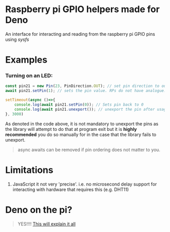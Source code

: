 # Raspberry pi GPIO helpers made for Deno
An interface for interacting and reading from the raspberry pi GPIO pins using *sysfs*


# Examples
### Turning on an LED:
```TypeScript
const pin21 = new Pin(23, PinDirection.OUT); // set pin direction to out. will auto-export the pin
await pin21.setPin(1); // sets the pin value. RPs do not have analogue: 1 for HIGH 0 for LOW

setTimeout(async ()=>{
    console.log(await pin21.setPin(0)); // Sets pin back to 0
    console.log(await pin21.unexport()); // unexport the pin after usage. can be done automatically
}, 3000)
```
As denoted in the code above, it is not mandatory to unexport the pins as the library will attempt to do that at program exit but it is **highly recommended** you do so manually for in the case that the library fails to unexport.
> async awaits can be removed if pin ordering does not matter to you.

# Limitations
1. JavaScript it not very 'precise'. i.e. no microsecond delay support for interacting with hardware that requires this (e.g. DHT11)

# Deno on the pi?
> YES!!!!
[This will explain it all](https://github.com/LukeChannings/deno-arm64)
